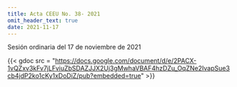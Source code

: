 ```yaml
---
title: Acta CEEU No. 38- 2021
omit_header_text: true
date: 2021-11-17
---
```


Sesión ordinaria del 17 de noviembre de 2021

{{< gdoc src = "https://docs.google.com/document/d/e/2PACX-1vQZxv3kFv7jLFviuZbSDAZJJX2Uj3gMwhaVBAF4hzDZu_OqZNe2IvapSue3cb4jdP2ko1cKy1xDoDiZ/pub?embedded=true" >}}
